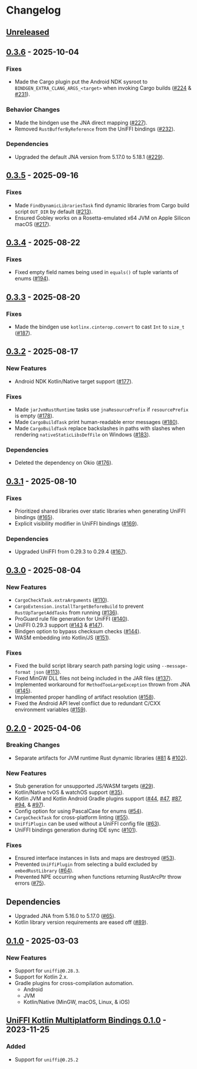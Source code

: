 # Changelog

## [Unreleased](https://github.com/gobley/gobley/compare/v0.3.6...HEAD)

## [0.3.6](https://github.com/gobley/gobley/releases/tag/v0.3.6) - 2025-10-04

### Fixes

- Made the Cargo plugin put the Android NDK sysroot to `BINDGEN_EXTRA_CLANG_ARGS_<target>` when invoking Cargo builds ([#224](https://github.com/gobley/gobley/pull/224) & [#231](https://github.com/gobley/gobley/pull/231)).

### Behavior Changes

- Made the bindgen use the JNA direct mapping ([#227](https://github.com/gobley/gobley/pull/227)).
- Removed `RustBufferByReference` from the UniFFI bindings ([#232](https://github.com/gobley/gobley/pull/232)).

### Dependencies

- Upgraded the default JNA version from 5.17.0 to 5.18.1 ([#229](https://github.com/gobley/gobley/pull/229)).

## [0.3.5](https://github.com/gobley/gobley/releases/tag/v0.3.5) - 2025-09-16

### Fixes

- Made `FindDynamicLibrariesTask` find dynamic libraries from Cargo build script `OUT_DIR` by default ([#213](https://github.com/gobley/gobley/pull/213)).
- Ensured Gobley works on a Rosetta-emulated x64 JVM on Apple Silicon macOS ([#217](https://github.com/gobley/gobley/pull/217)).

## [0.3.4](https://github.com/gobley/gobley/releases/tag/v0.3.4) - 2025-08-22

### Fixes

- Fixed empty field names being used in `equals()` of tuple variants of enums ([#194](https://github.com/gobley/gobley/pull/194)).

## [0.3.3](https://github.com/gobley/gobley/releases/tag/v0.3.3) - 2025-08-20

### Fixes

- Made the bindgen use `kotlinx.cinterop.convert` to cast `Int` to `size_t` ([#187](https://github.com/gobley/gobley/pull/187)).

## [0.3.2](https://github.com/gobley/gobley/releases/tag/v0.3.2) - 2025-08-17

### New Features

- Android NDK Kotlin/Native target support ([#177](https://github.com/gobley/gobley/pull/177)).

### Fixes

- Made `jarJvmRustRuntime` tasks use `jnaResourcePrefix` if `resourcePrefix` is empty ([#178](https://github.com/gobley/gobley/pull/178)).
- Made `CargoBuildTask` print human-readable error messages ([#180](https://github.com/gobley/gobley/pull/180)).
- Made `CargoBuildTask` replace backslashes in paths with slashes when rendering `nativeStaticLibsDefFile` on Windows ([#183](https://github.com/gobley/gobley/pull/183)).

### Dependencies

- Deleted the dependency on Okio ([#176](https://github.com/gobley/gobley/pull/176)).

## [0.3.1](https://github.com/gobley/gobley/releases/tag/v0.3.1) - 2025-08-10

### Fixes

- Prioritized shared libraries over static libraries when generating UniFFI bindings ([#165](https://github.com/gobley/gobley/pull/165)).
- Explicit visibility modifier in UniFFI bindings ([#169](https://github.com/gobley/gobley/pull/169)).

### Dependencies

- Upgraded UniFFI from 0.29.3 to 0.29.4 ([#167](https://github.com/gobley/gobley/pull/167)).

## [0.3.0](https://github.com/gobley/gobley/releases/tag/v0.3.0) - 2025-08-04

### New Features

- `CargoCheckTask.extraArguments` ([#110](https://github.com/gobley/gobley/pull/110)).
- `CargoExtension.installTargetBeforeBuild` to prevent `RustUpTargetAddTasks` from running ([#136](https://github.com/gobley/gobley/pull/136)).
- ProGuard rule file generation for UniFFI ([#140](https://github.com/gobley/gobley/pull/140)).
- UniFFI 0.29.3 support ([#143](https://github.com/gobley/gobley/pull/143) & [#147](https://github.com/gobley/gobley/pull/147)).
- Bindgen option to bypass checksum checks ([#144](https://github.com/gobley/gobley/pull/144)).
- WASM embedding into Kotlin/JS ([#151](https://github.com/gobley/gobley/pull/151)).

### Fixes

- Fixed the build script library search path parsing logic using `--message-format json` ([#113](https://github.com/gobley/gobley/pull/113)).
- Fixed MinGW DLL files not being included in the JAR files ([#137](https://github.com/gobley/gobley/pull/137)).
- Implemented workaround for `MethodTooLargeException` thrown from JNA ([#145](https://github.com/gobley/gobley/pull/145)).
- Implemented proper handling of artifact resolution ([#158](https://github.com/gobley/gobley/pull/158)).
- Fixed the Android API level conflict due to redundant C/CXX environment variables ([#159](https://github.com/gobley/gobley/pull/159)).

## [0.2.0](https://github.com/gobley/gobley/releases/tag/v0.2.0) - 2025-04-06

### Breaking Changes

- Separate artifacts for JVM runtime Rust dynamic
  libraries ([#81](https://github.com/gobley/gobley/pull/81) & [#102](https://github.com/gobley/gobley/pull/102)).

### New Features

- Stub generation for unsupported JS/WASM targets ([#29](https://github.com/gobley/gobley/pull/29)).
- Kotlin/Native tvOS & watchOS support ([#35](https://github.com/gobley/gobley/pull/35)).
- Kotlin JVM and Kotlin Android Gradle plugins
  support ([#44](https://github.com/gobley/gobley/pull/44), [#47](https://github.com/gobley/gobley/pull/47), [#87](https://github.com/gobley/gobley/pull/87), [#94](https://github.com/gobley/gobley/pull/94), & [#97](https://github.com/gobley/gobley/pull/97)).
- Config option for using PascalCase for enums ([#54](https://github.com/gobley/gobley/pull/54)).
- `CargoCheckTask` for cross-platform linting ([#55](https://github.com/gobley/gobley/pull/55)).
- `UniFfiPlugin` can be used without a UniFFI config
  file ([#63](https://github.com/gobley/gobley/pull/63)).
- UniFFI bindings generation during IDE sync ([#101](https://github.com/gobley/gobley/pull/101)).

### Fixes

- Ensured interface instances in lists and maps are
  destroyed ([#53](https://github.com/gobley/gobley/pull/53)).
- Prevented `UniFfiPlugin` from selecting a build excluded by
  `embedRustLibrary` ([#64](https://github.com/gobley/gobley/pull/64)).
- Prevented NPE occurring when functions returning RustArcPtr throw
  errors ([#75](https://github.com/gobley/gobley/pull/75)).

## Dependencies

- Upgraded JNA from 5.16.0 to 5.17.0 ([#65](https://github.com/gobley/gobley/pull/65)).
- Kotlin library version requirements are eased
  off ([#89](https://github.com/gobley/gobley/pull/89)).

## [0.1.0](https://github.com/gobley/gobley/releases/tag/v0.1.0) - 2025-03-03

### New Features

- Support for `uniffi@0.28.3`.
- Support for Kotlin 2.x.
- Gradle plugins for cross-compilation automation.
  - Android
  - JVM
  - Kotlin/Native (MinGW, macOS, Linux, & iOS)

## [UniFFI Kotlin Multiplatform Bindings 0.1.0](https://gitlab.com/trixnity/uniffi-kotlin-multiplatform-bindings/-/tags/v0.1.0) - 2023-11-25

### Added

- Support for `uniffi@0.25.2`
